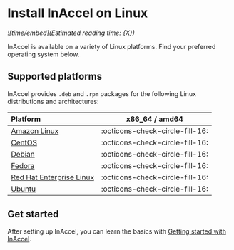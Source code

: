# Install InAccel on Linux

*![time/embed](Estimated reading time: {X})*

InAccel is available on a variety of Linux platforms. Find your preferred
operating system below.

## Supported platforms

InAccel provides `.deb` and `.rpm` packages for the following Linux
distributions and architectures:

| Platform                                 | x86_64 / amd64                  |
| :--------------------------------------- | :-----------------------------: |
| [Amazon Linux](/install/rpm)             | :octicons-check-circle-fill-16: |
| [CentOS](/install/rpm)                   | :octicons-check-circle-fill-16: |
| [Debian](/install/deb)                   | :octicons-check-circle-fill-16: |
| [Fedora](/install/rpm)                   | :octicons-check-circle-fill-16: |
| [Red Hat Enterprise Linux](/install/rpm) | :octicons-check-circle-fill-16: |
| [Ubuntu](/install/deb)                   | :octicons-check-circle-fill-16: |

## Get started

After setting up InAccel, you can learn the basics with
[Getting started with InAccel](/get-started).
